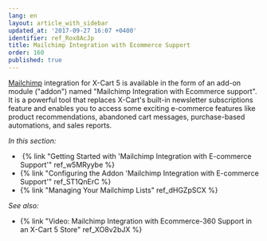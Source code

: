 ```yaml
---
lang: en
layout: article_with_sidebar
updated_at: '2017-09-27 16:07 +0400'
identifier: ref_Rox8AcJp
title: Mailchimp Integration with Ecommerce Support
order: 160
published: true
---
```

[Mailchimp](http://www.mailchimp.com/signup/?pid=xcart&source=website) integration for X-Cart 5 is available in the form of an add-on module ("addon") named "Mailchimp Integration with Ecommerce support". 
It is a powerful tool that replaces X-Cart's built-in newsletter subscriptions feature and enables you to access some exciting e-commerce features like product recommendations, abandoned cart messages, purchase-based automations, and sales reports. 

_In this section:_

*   {% link "Getting Started with 'Mailchimp Integration with E-commerce Support'" ref_w5MRyybe %}
*   {% link "Configuring the Addon 'Mailchimp Integration with E-commerce Support'" ref_ST1QnErC %}
*   {% link "Managing Your Mailchimp Lists" ref_dHGZpSCX %}

_See also:_

*   {% link "Video: Mailchimp Integration with Ecommerce-360 Support in an X-Cart 5 Store" ref_XO8v2bJX %}
